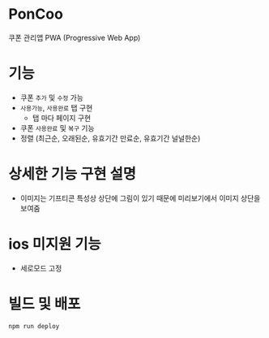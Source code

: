 # PonCoo

쿠폰 관리앱 PWA (Progressive Web App)

# 기능

- 쿠폰 `추가` 및 `수정` 가능
- `사용가능`, `사용완료` 탭 구현
  - 탭 마다 페이지 구현
- 쿠폰 `사용완료` 및 `복구` 기능
- 정렬 (최근순, 오래된순, 유효기간 만료순, 유효기간 널널한순)

# 상세한 기능 구현 설명

- 이미지는 기프티콘 특성상 상단에 그림이 있기 때문에 미리보기에서 이미지 상단을 보여줌

# ios 미지원 기능

- 세로모드 고정

# 빌드 및 배포

```
npm run deploy
```
